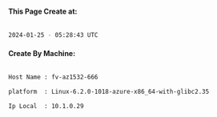
   
#### This Page Create at:

```bash

2024-01-25 - 05:28:43 UTC

```

#### Create By Machine:

```bash

Host Name : fv-az1532-666

platform  : Linux-6.2.0-1018-azure-x86_64-with-glibc2.35

Ip Local  : 10.1.0.29

```

